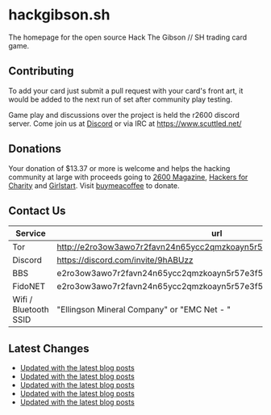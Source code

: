 # hackgibson.sh
The homepage for the open source Hack The Gibson // SH trading card game.


## Contributing

To add your card just submit a pull request with your card's front art, it would be added to the next run of set after community play testing.

Game play and discussions over the project is held the r2600 discord server. Come join us at [Discord](https://discord.com/invite/9hABUzz) or via IRC at https://www.scuttled.net/


## Donations

Your donation of $13.37 or more is welcome and helps the hacking community at large with proceeds going to [2600 Magazine](https://2600.com/), [Hackers for Charity](https://hackersforcharity.org) and [Girlstart](https://girlstart.org).  Visit [buymeacoffee](https://www.buymeacoffee.com/hackgibson.sh) to donate.


## Contact Us

Service | url
-|-
Tor | http://e2ro3ow3awo7r2favn24n65ycc2qmzkoayn5r57e3f56nvjwdcgg32ad.onion
Discord | https://discord.com/invite/9hABUzz
BBS | e2ro3ow3awo7r2favn24n65ycc2qmzkoayn5r57e3f56nvjwdcgg32ad.onion:23
FidoNET | e2ro3ow3awo7r2favn24n65ycc2qmzkoayn5r57e3f56nvjwdcgg32ad.onion:24554
Wifi / Bluetooth SSID | "Ellingson Mineral Company" or "EMC Net - <fidonet address>"

## Latest Changes
<!-- BLOG-POST-LIST:START -->
- [Updated with the latest blog posts](https://github.com/DFW2600/hackgibson.sh/commit/be4d4ff545ccf36a749b9c92c66c4e34ac86f308)
- [Updated with the latest blog posts](https://github.com/DFW2600/hackgibson.sh/commit/1039d78ddcb03f59eeedd03ff926d3b829d3f1d1)
- [Updated with the latest blog posts](https://github.com/DFW2600/hackgibson.sh/commit/fdf3e0ea3ed5235c59c96dcfed78c5460c278651)
- [Updated with the latest blog posts](https://github.com/DFW2600/hackgibson.sh/commit/3ee6949237720d33573ced1be9d93a96267f6cd1)
- [Updated with the latest blog posts](https://github.com/DFW2600/hackgibson.sh/commit/7af73c4adde3a6f880d9aa0df5da71980788ad5f)
<!-- BLOG-POST-LIST:END -->
